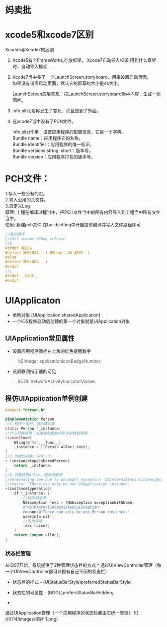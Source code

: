 # 妈卖批

# xcode5和xcode7区别

Xcode5与Xcode7的区别

1. Xcode5有个FrameWorks,存放框架，
   Xcode7自动导入框架,用到什么框架时，自动导入框架,
2. Xcode7当中多了一个LaunchScreen.storyboard，用来设置启动页面,  
   如果没有设置启动页面，默认它的屏幕的大小是4s大小。

   LaunchScreen底层实现：把LaunchScreen.storyboard当中内容，生成一张图片。

3. info.plist,名称发生了变化，而且放到了外面。
4. 在xcode7当中没有了PCH文件。

   info.plist作用：设置应用程序的配置信息，它是一个字典。  
   Bundle name：应用程序它的名称。  
   Bundle identifier：应用程序的唯一标识。  
   Bundle versions string, short：版本号。  
   Bundle version：应用程序打包的版本号。

# PCH文件：
1.存入一些公有的宏。  
2.导入公用的头文件。  
3.自定义Log  
原理: 工程在编译过程当中，把PCH文件当中的所有内容导入到工程当中所有文件当中。  
使用: 新建pch文件,在buildsetting中开启提前编译并写入文件路径即可

```objectivec
//条件编译
//edit scheme debug release
//0
#ifdef DEBUG
#define XMGLOG(...) NSLog(__VA_ARGS__)
#else 
#define XMGLOG(...)
#endif
//1
#ifdef __OBJC__
#endif
```

# UIApplicaton
* 单例对象 [UIApplication sharedApplication]
* 一个iOS程序启动后创建的第一个对象就是UIApplication对象

## UIApplication常见属性
* 设置应用程序图标右上角的红色提醒数字
> NSInteger applicationIconBadgeNumber;
* 设置联网指示器的可见
> BOOL networkActivityIndicatorVisible;

## 模仿UIApplication单例创建
```objectivec
#import "Person.h"

@implementation Person
//1.程序一运行，就创建对象
static Person *_instance;
//什么时候调用：当类被加载到内存当中就会调用。
+(void)load{
    NSLog(@"%s",__func__);
    _instance = [[Person alloc] init];
}
//2.创建的对象，只有一个
+ (instancetype)sharedPerson{
    return _instance;
}
//3.只要调用alloc，程序就崩溃
//Terminating app due to uncaught exception 'NSInternalInconsistencyException',
//reason: 'There can only be one UIApplication instance.'
+(instancetype)alloc{
    if (_instance) {
        //程序就崩溃
        NSException *exc = [NSException exceptionWithName:
        @"NSInternalInconsistencyException"
        reason:@"There can only be one Person instance."
        userInfo:nil];
        //抛出异常
        [exc raise];
    }
    return [super alloc];
}
```
### 状态栏管理
从iOS7开始，系统提供了2种管理状态栏的方式
* 通过UIViewController管理（每一个UIViewController都可以拥有自己不同的状态栏）
 * 状态栏的样式
  \- (UIStatusBarStyle)preferredStatusBarStyle; 
 * 状态栏的可见性
 \- (BOOL)prefersStatusBarHidden; 
* 通过UIApplication管理（一个应用程序的状态栏都由它统一管理）
![](/0114/images/图片 1.png)


